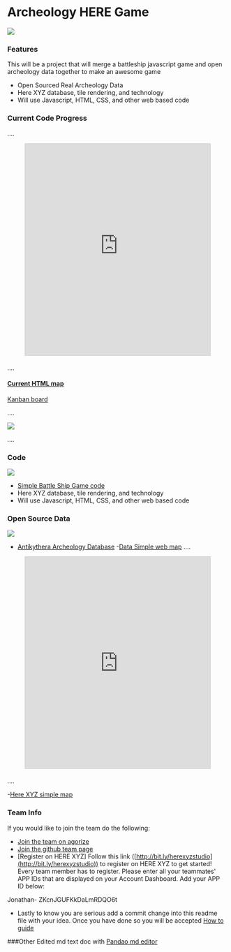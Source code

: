 Archeology HERE Game
=============
![](https://www.nps.gov/goga/learn/historyculture/images/MW-grid_courtesy-of-Sonoma-State250.jpg)
### Features
This will be a project that will merge a battleship javascript game and open archeology data together to make an awesome game

- Open Sourced Real Archeology Data 
- Here XYZ database, tile rendering, and technology
- Will use Javascript, HTML, CSS, and other web based code

### Current Code Progress

.... <!-- post content -->

<figure>
<iframe src="https://paper-thunderbolts.github.io/ArcheologyBattleshipGame/HTML.html" width="595" height="485" frameborder="0" marginwidth="0" marginheight="0" scrolling="no" style="border:1px solid #CCC; border-width:1px; margin-bottom:5px; max-width: 100%;" allowfullscreen> </iframe>
</figure>

.... <!-- post content -->

#### [Current HTML map](https://paper-thunderbolts.github.io/ArcheologyBattleshipGame/HTML.html])

[Kanban board](https://github.com/orgs/Paper-Thunderbolts/projects/1)

.... <!-- post content -->

![](https://paper-thunderbolts.github.io/ArcheologyBattleshipGame/KanBan.JPG)

.... <!-- post content -->

### Code
![](https://screenshot.codepen.io/183400.ByBEOz.d1421f9d-c3f1-4c88-8d62-5bf78a677ead.png)
- [Simple Battle Ship Game code](https://codepen.io/CodifyAcademy/pen/ByBEOz) 
- Here XYZ database, tile rendering, and technology
- Will use Javascript, HTML, CSS, and other web based code

### Open Source Data
![](https://encrypted-tbn0.gstatic.com/images?q=tbn:ANd9GcQYZEhuEf8Br7zYw21O_IVhExuus5iF53ri-UWn_7xKsgv8ACjy)
- [Antikythera Archeology Database](https://archaeologydataservice.ac.uk/archives/view/antikythera_ahrc_2012/downloads.cfm?type=artefact) 
-[Data Simple web map](http://jwitcoski.github.io/Antikythera/antikythera.html) 
.... <!-- post content -->

<figure>
<iframe src="https://xyz.here.com/viewer/?project_id=e2e096b3-b10a-44e0-83f4-b6861270e029" width="595" height="485" frameborder="0" marginwidth="0" marginheight="0" scrolling="no" style="border:1px solid #CCC; border-width:1px; margin-bottom:5px; max-width: 100%;" allowfullscreen> </iframe>
</figure>

.... <!-- post content -->

-[Here XYZ simple map](https://xyz.here.com/viewer/?project_id=e2e096b3-b10a-44e0-83f4-b6861270e029) 


### Team Info
If you would like to join the team do the following:  

- [Join the team on agorize](https://www.agorize.com/en/challenges/heremapathon/teams/39498)
- [Join the github team page](https://github.com/Paper-Thunderbolts)
- [Register on HERE XYZ]
Follow this link ([http://bit.ly/herexyzstudio](http://bit.ly/herexyzstudio)) to register on HERE XYZ to get started! Every team member has to register. Please enter all your teammates' APP IDs that are displayed on your Account Dashboard.
Add your APP ID below:

Jonathan- ZKcnJGUFKkDaLmRDQO6t

- Lastly to know you are serious add a commit change into this readme file with your idea.  Once you have done so you will be accepted [How to guide](https://guides.github.com/activities/hello-world/)

###Other
Edited md text doc with 
[Pandao md editor](https://pandao.github.io/editor.md)